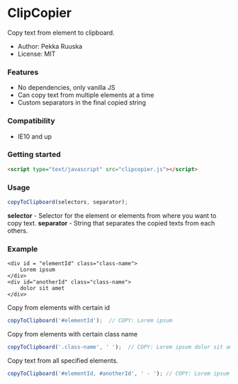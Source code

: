 # ClipCopier

Copy text from element to clipboard.

- Author: Pekka Ruuska
- License: MIT


### Features

 - No dependencies, only vanilla JS
 - Can copy text from multiple elements at a time
 - Custom separators in the final copied string


### Compatibility

- IE10 and up


### Getting started

```html
<script type="text/javascript" src="clipcopier.js"></script>
```


### Usage

```javascript
copyToClipboard(selectors, separator);
```

__selector__ - Selector for the element or elements from where you want to copy text.
__separator__ - String that separates the copied texts from each others.


### Example

```hmtl
<div id = "elementId" class="class-name">
    Lorem ipsum
</div>
<div id="anotherId" class="class-name">
    dolor sit amet
</div>
```

Copy from elements with certain id

```javascript
copyToClipboard('#elementId');  // COPY: Lorem ipsum
```


Copy from elements with certain class name

```javascript
copyToClipboard('.class-name', ' ');  // COPY: Lorem ipsum dolor sit amet
```


Copy text from all specified elements.

```javascript
copyToClipboard('#elementId, #anotherId', ' - '); // COPY: Lorem ipsum - dolor sit amet
```
